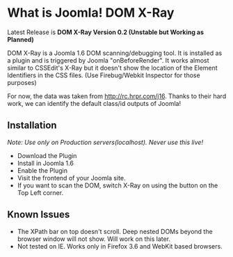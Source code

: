 What is Joomla! DOM X-Ray
=================

Latest Release is **DOM X-Ray Version 0.2 (Unstable but Working as Planned)**

DOM X-Ray is a Joomla 1.6 DOM scanning/debugging tool. It is installed as a plugin and is triggered by Joomla "onBeforeRender".
It works almost similar to CSSEdit's X-Ray but it doesn't show the location of the Element Identifiers in the CSS files. (Use Firebug/Webkit Inspector for those purposes)

For now, the data was taken from http://rc.hrpr.com/j16. Thanks to their hard work, we can identify the default class/id outputs of Joomla!

Installation
------------

*Note: Use only on Production servers(localhost). Never use this live!*

* Download the Plugin
* Install in Joomla 1.6
* Enable the Plugin
* Visit the frontend of your Joomla site. 
* If you want to scan the DOM, switch X-Ray on using the button on the Top Left corner.

Known Issues
------------

* The XPath bar on top doesn't scroll. Deep nested DOMs beyond the browser window will not show. Will work on this later.
* Not tested on IE. Works only in Firefox 3.6 and WebKit based browsers.